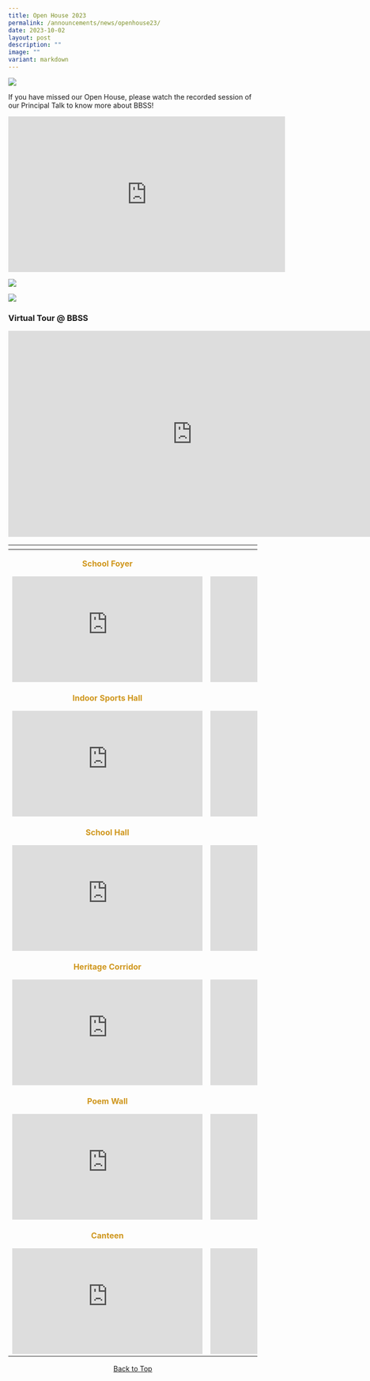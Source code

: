 ```yaml
---
title: Open House 2023
permalink: /announcements/news/openhouse23/
date: 2023-10-02
layout: post
description: ""
image: ""
variant: markdown
---
```

![](/images/2023_open%20house%20banner_29092023.png)

If you have missed our Open House, please watch the recorded session of our Principal Talk to know more about BBSS!

<iframe allowfullscreen="" allow="accelerometer; autoplay; clipboard-write; encrypted-media; gyroscope; picture-in-picture; web-share" frameborder="0" title="YouTube video player" src="https://www.youtube.com/embed/VIGuCq4hQvQ?si=WMDRMgLKYeZ_pja5" height="315" width="560"></iframe>

![](/images/PAG_schedule.png)

![](/images/Sports_schedule.png)

<a id="top"></a>
### Virtual Tour @ BBSS

<iframe width="743" height="417" src="https://www.youtube.com/embed/C4eeYHPCv2A" title="BBSS 360 VR INTRODUCTION" frameborder="0" allow="accelerometer; autoplay; clipboard-write; encrypted-media; gyroscope; picture-in-picture" allowfullscreen=""></iframe>

<table>
<thead>
  <tr>
    <th></th>
    <th></th>
  </tr>
</thead>
<tbody>
  <tr>
    <td><p style="text-align: center; color: #cf961c"><b>School Foyer</b></p><iframe width="385" height="214" src="https://www.youtube.com/embed/B-iEMWrx1EA" title="BBSS School Foyer" frameborder="0" allow="accelerometer; autoplay; clipboard-write; encrypted-media; gyroscope; picture-in-picture" allowfullscreen=""></iframe></td>
    <td><p style="text-align: center; color: #cf961c"><b>Mural Painting</b></p><iframe width="385" height="214" src="https://www.youtube.com/embed/OmIjS2FfwiQ" title="BBSS School Mural Painting" frameborder="0" allow="accelerometer; autoplay; clipboard-write; encrypted-media; gyroscope; picture-in-picture" allowfullscreen=""></iframe></td>
  </tr>
  <tr>
    <td><p style="text-align: center; color: #cf961c"><b>Indoor Sports Hall</b></p><iframe width="385" height="214" src="https://www.youtube.com/embed/JdLCGbwGErQ" title="BBSS Indoor Sports Hall" frameborder="0" allow="accelerometer; autoplay; clipboard-write; encrypted-media; gyroscope; picture-in-picture" allowfullscreen=""></iframe></td>
    <td><p style="text-align: center; color: #cf961c"><b>Library</b></p><iframe width="385" height="214" src="https://www.youtube.com/embed/fViWbR0oyyQ" title="BBSS Library" frameborder="0" allow="accelerometer; autoplay; clipboard-write; encrypted-media; gyroscope; picture-in-picture" allowfullscreen=""></iframe></td>
  </tr>
	  <tr>
    <td><p style="text-align: center; color: #cf961c"><b> School Hall</b></p><iframe width="385" height="214" src="https://www.youtube.com/embed/uyDHfg9Pa6s" title="BBSS School Hall" frameborder="0" allow="accelerometer; autoplay; clipboard-write; encrypted-media; gyroscope; picture-in-picture" allowfullscreen=""></iframe></td>
    <td><p style="text-align: center; color: #cf961c"><b>Heritage Room</b></p><iframe width="385" height="214" src="https://www.youtube.com/embed/CjBqsFbhyEI" title="BBSS Heritage Room" frameborder="0" allow="accelerometer; autoplay; clipboard-write; encrypted-media; gyroscope; picture-in-picture" allowfullscreen=""></iframe></td>
  </tr>
  <tr>
    <td><p style="text-align: center; color: #cf961c"><b>Heritage Corridor</b></p><iframe width="385" height="214" src="https://www.youtube.com/embed/wvTeLWNsXto" title="BBSS Heritage Corridor" frameborder="0" allow="accelerometer; autoplay; clipboard-write; encrypted-media; gyroscope; picture-in-picture" allowfullscreen=""></iframe></td>
    <td><p style="text-align: center; color: #cf961c"><b>Music Centre</b></p><iframe width="385" height="214" src="https://www.youtube.com/embed/RHctoVDm7HI" title="BBSS Music Centre" frameborder="0" allow="accelerometer; autoplay; clipboard-write; encrypted-media; gyroscope; picture-in-picture" allowfullscreen=""></iframe></td>
  </tr>
	  <tr>
    <td><p style="text-align: center; color: #cf961c"><b>Poem Wall </b></p><iframe width="385" height="214" src="https://www.youtube.com/embed/eOoVCX47Dlc" title="BBSS Poem Wall" frameborder="0" allow="accelerometer; autoplay; clipboard-write; encrypted-media; gyroscope; picture-in-picture" allowfullscreen=""></iframe></td>
    <td><p style="text-align: center; color: #cf961c"><b>Broadcasting Room</b></p><iframe width="385" height="214" src="https://www.youtube.com/embed/RYvKuRrg_gk" title="BBSS Broadcasting Room" frameborder="0" allow="accelerometer; autoplay; clipboard-write; encrypted-media; gyroscope; picture-in-picture" allowfullscreen=""></iframe></td>
  </tr>
  <tr>
    <td><p style="text-align: center; color: #cf961c"><b>Canteen</b></p><iframe width="385" height="214" src="https://www.youtube.com/embed/wdLs2bsvtRQ" title="BBSS Canteen" frameborder="0" allow="accelerometer; autoplay; clipboard-write; encrypted-media; gyroscope; picture-in-picture" allowfullscreen=""></iframe></td>
    <td><p style="text-align: center; color: #cf961c"><b>Field</b></p><iframe width="385" height="214" src="https://www.youtube.com/embed/KfXUc8oNk6o" title="BBSS School Field" frameborder="0" allow="accelerometer; autoplay; clipboard-write; encrypted-media; gyroscope; picture-in-picture" allowfullscreen=""></iframe></td>
  </tr>
</tbody>
</table>

<center><a href="#top">Back to Top</a></center>